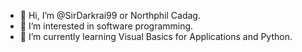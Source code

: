 - 👋 Hi, I’m @SirDarkrai99 or Northphil Cadag.
- 👀 I’m interested in software programming.
- 🌱 I’m currently learning Visual Basics for Applications and Python.

<!---
SirDarkrai99/SirDarkrai99 is a ✨ special ✨ repository because its `README.md` (this file) appears on your GitHub profile.
You can click the Preview link to take a look at your changes.
--->
